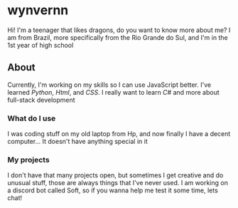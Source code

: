 # wynvernn

Hi! I'm a teenager that likes dragons, do you want to know more about me?
I am from Brazil, more specifically from the Rio Grande do Sul, and I'm in the 1st year of high school

## About

Currently, I'm working on my skills so I can use JavaScript better. I've learned *Python*, *Html*, and *CSS*. I really want to learn *C#* and more about full-stack development

### What do I use

I was coding stuff on my old laptop from Hp, and now finally I have a decent computer... It doesn't have anything special in it

### My projects

I don't have that many projects open, but sometimes I get creative and do unusual stuff, those are always things that I've never used. I am working on a discord bot called Soft, so if you wanna help me test it some time, lets chat!
